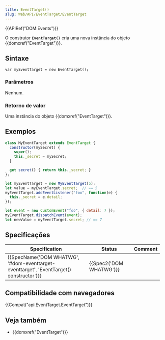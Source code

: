 ```yaml
---
title: EventTarget()
slug: Web/API/EventTarget/EventTarget
---
```

{{APIRef("DOM Events")}}

O construtor **`EventTarget()`** cria uma nova instância do objeto {{domxref("EventTarget")}}.

## Sintaxe

```
var myEventTarget = new EventTarget();
```

### Parâmetros

Nenhum.

### Retorno de valor

Uma instância do objeto {{domxref("EventTarget")}}.

## Exemplos

```js
class MyEventTarget extends EventTarget {
  constructor(mySecret) {
    super();
    this._secret = mySecret;
  }

  get secret() { return this._secret; }
};

let myEventTarget = new MyEventTarget(5);
let value = myEventTarget.secret;  // == 5
myEventTarget.addEventListener("foo", function(e) {
  this._secret = e.detail;
});

let event = new CustomEvent("foo", { detail: 7 });
myEventTarget.dispatchEvent(event);
let newValue = myEventTarget.secret; // == 7
```

## Specificações

| Specification                                                                                                        | Status                           | Comment |
| -------------------------------------------------------------------------------------------------------------------- | -------------------------------- | ------- |
| {{SpecName('DOM WHATWG', '#dom-eventtarget-eventtarget', 'EventTarget() constructor')}} | {{Spec2('DOM WHATWG')}} |         |

## Compatibilidade com navegadores

{{Compat("api.EventTarget.EventTarget")}}

## Veja também

- {{domxref("EventTarget")}}
